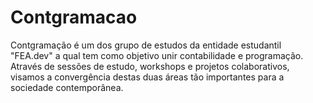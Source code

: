 # Contgramacao
Contgramação é um dos grupo de estudos da entidade estudantil "FEA.dev" a qual tem como objetivo unir contabilidade e programação. Através de sessões de estudo, workshops e projetos colaborativos, visamos a convergência destas duas áreas tão importantes para a sociedade contemporânea.
